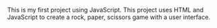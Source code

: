 This is my first project using JavaScript. This project uses HTML and JavaScript to create a rock, paper, scissors game with a user interface.
